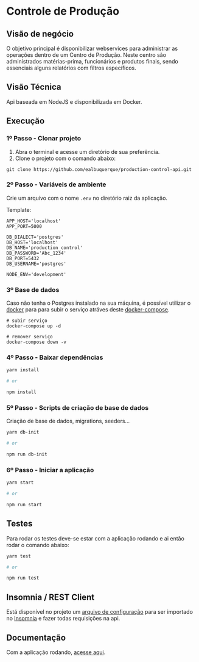 # Controle de Produção

## Visão de negócio

O objetivo principal é disponibilizar webservices para administrar as operações dentro de um Centro de Produção. Neste centro são administrados matérias-prima, funcionários e produtos finais, sendo essenciais alguns relatórios com filtros específicos.

## Visão Técnica

Api baseada em NodeJS e disponibilizada em Docker.

## Execução

### 1º Passo - Clonar projeto

1. Abra o terminal e acesse um  diretório de sua preferência.
2. Clone o projeto com o comando abaixo:

```
git clone https://github.com/ealbuquerque/production-control-api.git
```

### 2º Passo - Variáveis de ambiente

Crie um arquivo com o nome `.env` no diretório raiz da aplicação.

Template:
```
APP_HOST='localhost'
APP_PORT=5000

DB_DIALECT='postgres'
DB_HOST='localhost'
DB_NAME='production_control'
DB_PASSWORD='Abc_1234'
DB_PORT=5432
DB_USERNAME='postgres'

NODE_ENV='development'
```

### 3º Base de dados

Caso não tenha o Postgres instalado na sua máquina, é possível utilizar o [docker](https://www.docker.com/) para para subir o serviço atráves deste [docker-compose](docker-compose.yml).

```
# subir serviço
docker-compose up -d

# remover serviço
docker-compose down -v
```

### 4º Passo - Baixar dependências

```bash
yarn install

# or

npm install
```

### 5º Passo - Scripts de criação de base de dados

Criação de base de dados, migrations, seeders...

```bash
yarn db-init

# or

npm run db-init
```

### 6º Passo - Iniciar a aplicação

```bash
yarn start

# or

npm run start
```

## Testes

Para rodar os testes deve-se estar com a aplicação rodando e ai então rodar o comando abaixo:

```bash
yarn test

# or

npm run test
```

## Insomnia / REST Client

Está disponível no projeto um [arquivo de configuração](Insomnia_2019-07-10.json) para ser importado no [Insomnia](https://insomnia.rest/) e fazer todas requisições na api.

## Documentação

Com a aplicação rodando, [acesse aqui](http://localhost:5000/docs).
